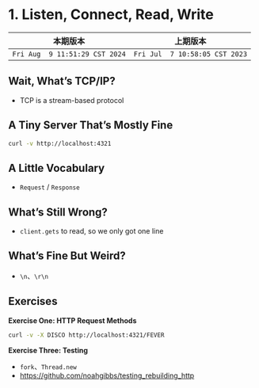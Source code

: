 # 1. Listen, Connect, Read, Write

|本期版本|上期版本
|:---:|:---:
`Fri Aug  9 11:51:29 CST 2024` | `Fri Jul  7 10:58:05 CST 2023`


## Wait, What’s TCP/IP?

* TCP is a stream-based protocol

## A Tiny Server That’s Mostly Fine

```bash
curl -v http://localhost:4321
```

## A Little Vocabulary

* `Request` / `Response`

## What’s Still Wrong?

* `client.gets` to read, so we only got one line

## What’s Fine But Weird?

* `\n`、`\r\n`

## Exercises

**Exercise One: HTTP Request Methods**

```bash
curl -v -X DISCO http://localhost:4321/FEVER
```

**Exercise Three: Testing**

* `fork`、`Thread.new`
* <https://github.com/noahgibbs/testing_rebuilding_http>